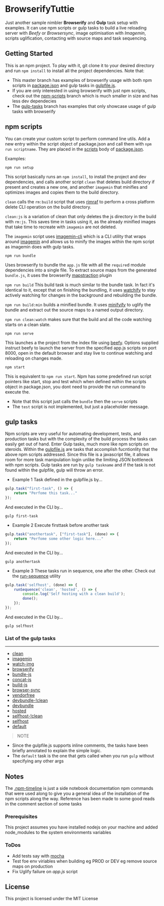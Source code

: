 # BrowserifyTuttie

Just another sample nimbler **Browserify** and **Gulp** task setup with examples. It can use npm scripts or gulp tasks to build a live reloading server with *Beefy* or *Browsersync*, image optimisation with *Imagemin*, scripts uglification, contacting with source maps and task sequencing.

## Getting Started

This is an npm project. To play with it, git clone it to your desired directory and run ```npm install``` to install all the project dependencies.
Note that: 
* This master branch has examples of browserify usage with both npm scripts in [package.json](package.json) and gulp tasks in [gulpfile.js](gulpfile.js).
* If you are only interested in using browserify with just npm scripts, check out the [npm-scripts](https://github.com/Sowed/BrowserifyTuttie/tree/5d955815c43ffc787446c5dbee44aab64628a1f4) branch which is much smaller in size and has less dev dependecies
* The [gulp-tasks](https://github.com/Sowed/BrowserifyTuttie/tree/41313cad031aa99998b45332c77b66a326a36d88) branch has examples that only showcase usage of gulp tasks with browserify


## npm scripts
You can create your custom script to perform command line utils. Add a new entry within the script object of package.json and call them with `npm run scriptname`. They are placed in the [scripts](https://github.com/Sowed/BrowserifyTuttie/blob/9a16c8e18af63805358f4326fb0d4355f39933db/package.json#L42) body of [package.json](package.json).

Examples:

```
npm run setup
```

This script basically runs an `npm install`, to install the project and dev dependencies, and calls another script `clean` that deletes build directory if present and creates a new one, and another `imagemin` that minifies and optimizes images and copies them to the build directory.

`clean` calls the `rm:build` script that uses [rimraf](https://www.npmjs.com/package/rimraf) to perform a cross platform delete CLI operation on the build directory. 

`clean:js` is a variation of clean that only deletes the js directory in the build with `rm:js`. This saves time in tasks using it, as the already minified images that take time to recreate with `imagemin` are not deleted. 

The `imagemin` script uses [imagemin-cli](https://www.npmjs.com/package/imagemin-cli) which is a CLI utility that wraps around [imagemin](https://www.npmjs.com/package/imagemin) and allows us to minify the images within the npm script as imagemin does with gulp tasks.

```
npm run bundle
```

Uses browserify to bundle the `app.js` file with all the `require`d module dependencies into a single file. To extract source maps from the generated   `bundle.js`, it uses the browserify [mapstraction](https://www.npmjs.com/package/mapstraction) plugin

`npm run build` 
This build task is much similar to the bundle task. In fact it's identical to it, except that on finishing the bundling, it uses [watchify](https://www.npmjs.com/package/watchify) to stay actively watching for changes in the background and rebuilding the bundle.

`npm run build:min` builds a minified bundle. It uses [minifyify](https://www.npmjs.com/package/minifyify) to uglify the bundle and extract out the source maps to a named output directory.

`npm run clean:watch` makes sure that the build and all the code watching starts on a clean slate.

```
npm run serve
```

This launches a the project from the index file using [beefy](https://www.npmjs.com/package/beefy). Options supplied instruct beefy to launch the server from the specified app.js scripts on port 8000, open in the default browser and stay live to continue watching and reloading on changes made. 

```
npm start
```

This is equivalent to `npm run start`. Npm has some predefined run script pointers like start, stop and test which when defined within the scripts object in package.json, you dont need to provide the run command to execute the.
* Note that this script just calls the `bundle` then the `serve` scripts
* The `test` script is not implemented, but just a placeholder message.


## gulp tasks
Npm scripts are very useful for automating development, tests, and production tasks but with the complexity of the build process the tasks can easily get out of hand. Enter Gulp tasks, much more like npm scripts on steroids. Within the [gulpfile.js](gulpfile.js) are tasks that accomplish fucntionlity that the above npm scripts addressed. Since this file is a javascript file, it allows room for more task manipulation login unlike the limiting JSON bottleneck with npm scripts.
Gulp tasks are run by `gulp taskname` and if the task is not found within the gulpfile, gulp will throw an error.
* Example 1
Task defined in the gulpfile.js by...
```js
gulp.task("first-task", () => {
    return "Perfome this task..."
});
```
And executed in the CLI by...
```
gulp first-task
```

* Example 2
Execute firsttask before another task
```js
gulp.task("anothertask", ["first-task"], (done) => {
    return "Perfome some other logic here..."
});
```
And executed in the CLI by...
```
gulp anothertask
```

* Example 3
These tasks run in sequence, one after the other. Check out the [run-sequence](https://www.npmjs.com/package/run-sequence) utility
```js
gulp.task('selfhost', (done) => {
    runSequence('clean', 'hosted', () => {
        console.log('Self hosting with a clean build');
        done();
    });
});
```
And executed in the CLI by...
```
gulp selfhost
```

### List of the gulp tasks
---
* [clean](https://github.com/Sowed/BrowserifyTuttie/blob/9a16c8e18af63805358f4326fb0d4355f39933db/gulpfile.js#L97)
* [imagemin](https://github.com/Sowed/BrowserifyTuttie/blob/9a16c8e18af63805358f4326fb0d4355f39933db/gulpfile.js#L110)
* [watch-img](https://github.com/Sowed/BrowserifyTuttie/blob/9a16c8e18af63805358f4326fb0d4355f39933db/gulpfile.js#L122)
* [browserify](https://github.com/Sowed/BrowserifyTuttie/blob/9a16c8e18af63805358f4326fb0d4355f39933db/gulpfile.js#L158)
* [bundle-js](https://github.com/Sowed/BrowserifyTuttie/blob/9a16c8e18af63805358f4326fb0d4355f39933db/gulpfile.js#L179)
* [concat-js](https://github.com/Sowed/BrowserifyTuttie/blob/9a16c8e18af63805358f4326fb0d4355f39933db/gulpfile.js#L214)
* [build-js](https://github.com/Sowed/BrowserifyTuttie/blob/9a16c8e18af63805358f4326fb0d4355f39933db/gulpfile.js#L237)
* [browser-sync](https://github.com/Sowed/BrowserifyTuttie/blob/9a16c8e18af63805358f4326fb0d4355f39933db/gulpfile.js#L244)
* [vendorfree](https://github.com/Sowed/BrowserifyTuttie/blob/9a16c8e18af63805358f4326fb0d4355f39933db/gulpfile.js#L259)
* [devbundle-!clean](https://github.com/Sowed/BrowserifyTuttie/blob/9a16c8e18af63805358f4326fb0d4355f39933db/gulpfile.js#L270)
* [devbundle](https://github.com/Sowed/BrowserifyTuttie/blob/9a16c8e18af63805358f4326fb0d4355f39933db/gulpfile.js#L275)
* [hosted](https://github.com/Sowed/BrowserifyTuttie/blob/9a16c8e18af63805358f4326fb0d4355f39933db/gulpfile.js#L288)
* [selfhost-!clean](https://github.com/Sowed/BrowserifyTuttie/blob/9a16c8e18af63805358f4326fb0d4355f39933db/gulpfile.js#L296)
* [selfhost](https://github.com/Sowed/BrowserifyTuttie/blob/9a16c8e18af63805358f4326fb0d4355f39933db/gulpfile.js#L301)
* [default](https://github.com/Sowed/BrowserifyTuttie/blob/9a16c8e18af63805358f4326fb0d4355f39933db/gulpfile.js#L311)

>NOTE
* Since the gulpfile.js supports inline comments, the tasks have been briefly annotated to explain the simple logic.
* The `default` task is the one that gets called when you run `gulp` without specifying any other args

## Notes
The [.npm-timeline](.npm-timeline) is just a side notebook documentation npm commands that were used along to give you a general idea of the installation of the npm scripts along the way.
Reference has been made to some good reads in the comment section of some tasks

### Prerequisites
This project assumes you have installed nodejs on your machine and added node_modules to the system environments variables

### ToDos
* Add tests say with [mocha](https://www.npmjs.com/package/mocha)
* Test foe env viriables when building eg PROD or DEV eg remove source maps on production
* Fix Uglify failure on *app.js* script

## License
This project is licensed under the MIT License
